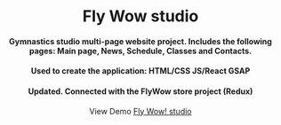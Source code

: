 <div align="center">
<h1>Fly Wow studio</h1>
<h4>Gymnastics studio multi-page website project. Includes the following pages: Main page, News, Schedule, Classes and Contacts.</h4>
<h4>Used to create the application: HTML/CSS JS/React GSAP</h4>
<h4>Updated. Connected with the FlyWow store project (Redux) </h4>
<p>View Demo <a href="https://fly-wow-studio.netlify.app" target="_blank">Fly Wow! studio</a></p>  
</div> 


